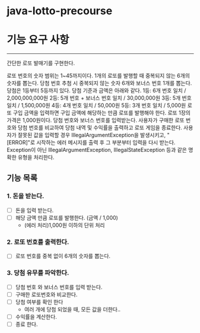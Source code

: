 # java-lotto-precourse

# 기능 요구 사항 
----
간단한 로또 발매기를 구현한다.

로또 번호의 숫자 범위는 1~45까지이다.
1개의 로또를 발행할 때 중복되지 않는 6개의 숫자를 뽑는다.
당첨 번호 추첨 시 중복되지 않는 숫자 6개와 보너스 번호 1개를 뽑는다.
당첨은 1등부터 5등까지 있다. 당첨 기준과 금액은 아래와 같다.
1등: 6개 번호 일치 / 2,000,000,000원
2등: 5개 번호 + 보너스 번호 일치 / 30,000,000원
3등: 5개 번호 일치 / 1,500,000원
4등: 4개 번호 일치 / 50,000원
5등: 3개 번호 일치 / 5,000원
로또 구입 금액을 입력하면 구입 금액에 해당하는 만큼 로또를 발행해야 한다.
로또 1장의 가격은 1,000원이다.
당첨 번호와 보너스 번호를 입력받는다.
사용자가 구매한 로또 번호와 당첨 번호를 비교하여 당첨 내역 및 수익률을 출력하고 로또 게임을 종료한다.
사용자가 잘못된 값을 입력할 경우 IllegalArgumentException을 발생시키고, "[ERROR]"로 시작하는 에러 메시지를 출력 후 그 부분부터 입력을 다시 받는다.
Exception이 아닌 IllegalArgumentException, IllegalStateException 등과 같은 명확한 유형을 처리한다.

## 기능 목록 
### 1. 돈을 받는다. 
- [ ] 돈을 입력 받는다. 
- [ ] 해당 금액 만큼 로또를 발행한다. (금액 / 1,000)
	- (에러 처리)1,000원 이하의 단위 처리 
### 2. 로또 번호를 출력한다.
- [ ] 로또 번호를 중복 없이 6개의 숫자를 뽑는다.
### 3. 당첨 유무를 파악한다. 
- [ ] 당첨 번호 와 보너스 번호를 입력 받는다.  
- [ ] 구매한 로또번호와 비교한다.
- [ ] 당첨 여부를 확인 한다
	- 여러 개에 당첨 되었을 때, 모든 값을 더한다..
- [ ] 수익률을 계산한다.
- [ ] 종료 한다.
